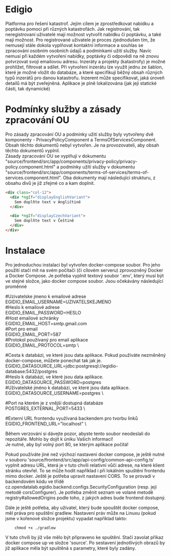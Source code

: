# Edigio
Platforma pro řešení katastrof. Jejím cílem je zprostředkovat nabídku a poptávku pomoci při různých katastrofách. Jak registrování, tak neregistrovaní uživatelé mají možnost vytvořit nabídku či poptávku, a také mají možnost. Pro registrované uživatele je proces zjednodušen tím, že nemusejí stále dokola vyplňovat kontaktní informace a souhlas se zpracování osobním osobních údajů a podmínkami užití služby. Navíc nemusí při každém vytvoření nabídky, poptávky či odpovědi na ně znovu potvrzovat svoji emailovou adresu. Inzeráty a projekty (katastrofy) je možné prohlížet, filtrovat a sdílet. Při vytvoření inzerátu lze využít jednu ze šablon, které je možné vložit do databáze, a které specifikují běžný obsah různých typů inzerátů pro danou katastrofu.  Inzerent může specifikovat, jaká úroveň detailů má být zveřejněná. Aplikace je plně lokalizována (jak její statické části, tak dynamické)

# Podmínky služby a zásady zpracování OU
Pro zásady zpracování OU a podmínky užití služby byly vytvořeny dvě komponenty - PrivacyPolicyComponent a TermsOfServicesComponent.\
Obsah těchto dokumentů nebyl vytvořen. Je na provozovateli, aby obsah těchto dokumentů vyplnil. \
Zásady zpracování OU se vyplňují v dokumentu "source/frontend/src/app/components/privacy-policy/privacy-policy.component.html" a podmínky užití služby v dokumentu "source/frontend/src/app/components/terms-of-services/terms-of-services.component.html". Oba dokumenty mají následující strukturu, z obsahu divů je již zřejmé co a kam doplnit.

```html
<div class="col-12">
  <div *ngIf="displayEnglishVariant">
    Sem doplňte text v Angličtině
  </div>

  <div *ngIf="displayCzechVariant">
    Sem doplňte text v Češtině
  </div>
</div>
```

# Instalace
Pro jednoduchou instalaci byl vytvořen docker-compose soubor. Pro jeho použití stačí mít na svém počítači (či cílovém serveru) zprovozněný Docker a Docker Compose. Je potřeba vyplnit textový soubor '.env', který musí být ve stejné složce, jako docker compose soubor. Jsou očekávány následující proměnné

#Uzivatelske jmeno k emailové adrese \
EGIDIO_EMAIL_USERNAME=UZIVATELSKEJMENO \
#Heslo k emailové adrese \
EGIDIO_EMAIL_PASSWORD=HESLO \
#Host emailové schránky \
EGIDIO_EMAIL_HOST=smtp.gmail.com \
#Port pro email \
EGIDIO_EMAIL_PORT=587 \
#Protokol používaný pro email aplikace \
EGIDIO_EMAIL_PROTOCOL=smtp \

#Cesta k databázi, ve které jsou data aplikace. Pokud používáte nezměněný docker-compose, můžete ponechat tak jak je. \
EGIDIO_DATASOURCE_URL=jdbc:postgresql://egidio-database:5432/postgres \
#Heslo k databázi, ve které jsou data aplikace. \
EGIDIO_DATASOURCE_PASSWORD=postgres \
#Uživatelské jméno k databázi, ve které jsou data aplikace. \
EGIDIO_DATASOURCE_USERNAME=postgres \

#Port na kterém je z vnější dostupná databáze \
POSTGRES_EXTERNAL_PORT=5433 \

#Externí URL frontendu využívaná backendem pro tvorbu linků \
EGIDIO_FRONTEND_URL="localhost" \

Během verzování si dávejte pozor, abyste tento soubor neodeslali do repozitáře. Mohlo by dojít k úniku Vašich informací! \
Je nutné, aby byl volný port 80, se kterým aplikace počítá!  

Pokud používáte jiné než výchozí nastavení docker compose, je ještě nutné v souboru 'source/frontend/src/app/api-config/common-api-config.ts' vyplnit adresu URL, která je v tuto chvíli relativní vůči adrese, na které klient stránku otevřel. To se může hodit například i při lokálním spuštění frontendu mimo docker. Ještě je potřeba upravit nastavení CORS. To se provadí v backendovém kódu ve třídě cz.opendatalab.egidio.backend.configs.SecurityConfiguration (resp. její metodě corsConfigurer). Je potřeba změnit seznam ve volané metodě registry#allowedOrigins podle toho, z jakých adres bude frontend dostupný. 

Dále je ještě potřeba, aby uživatel, který bude spouštět docker compose, měl práva pro spuštění gradlew.
Nastavení práv může na Linuxu (pokud jsme v kořenové složce projektu) vypadat například takto:
```
    chmod +x ./gradlew
```

V tuto chvíli by již vše mělo být připraveno ke spuštění. Stačí zavolat příkaz docker compose up ve složce 'source'. Po sestavení jednotlivých obrazů by již aplikace měla být spuštěná s parametry, které byly zadány.
